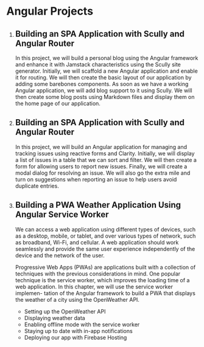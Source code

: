 # Angular Projects

1. ## Building an SPA Application with Scully and Angular Router

    In this project, we will build a personal blog using the Angular framework and enhance it with Jamstack characteristics using the Scully site generator. Initially, we will scaffold a new Angular application and enable it for routing. We will then create the basic layout of our application by adding some barebones components. As soon as we have a working Angular application, we will add blog support to it using Scully. We will then create some blog posts using Markdown files and display them on the home page of our application.

2. ## Building an SPA Application with Scully and Angular Router

    In this project, we will build an Angular application for managing and tracking issues using reactive forms and Clarity. Initially, we will display a list of issues in a table that we can sort and filter. We will then create a form for allowing users to report new issues. Finally, we will create a modal dialog for resolving an issue. We will also go the extra mile and turn on suggestions when reporting an issue to help users avoid duplicate entries.

3. ## Building a PWA Weather Application Using Angular Service Worker

    We can access a web application using different types of devices, such as a desktop, mobile, or tablet, and over various types of network, such as broadband, Wi-Fi, and cellular. A web application should work seamlessly and provide the same user experience independently of the device and the network of the user.

    Progressive Web Apps (PWAs) are applications built with a collection of techniques with the previous considerations in mind. One popular technique is the service worker, which improves the loading time of a web application. In this chapter, we will use the service worker implemen- tation of the Angular framework to build a PWA that displays the weather of a city using the OpenWeather API.

    - Setting up the OpenWeather API
    - Displaying weather data
    - Enabling offline mode with the service worker
    - Staying up to date with in-app notifications
    - Deploying our app with Firebase Hosting
